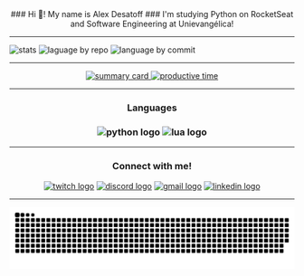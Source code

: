 <center>
  ### Hi 👋! My name is Alex Desatoff
  ### I'm studying Python on RocketSeat and Software Engineering at Unievangélica!
</center>

---

<div align="center>
    <a href="https://github.com/Desatoff">
      <img src="http://github-profile-summary-cards.vercel.app/api/cards/stats?username=Desatoff&theme=algolia" height="150" alt="stats" />
      <img src="http://github-profile-summary-cards.vercel.app/api/cards/repos-per-language?username=Desatoff&theme=algolia" height="150" alt="laguage by repo"/>
      <img src="http://github-profile-summary-cards.vercel.app/api/cards/most-commit-language?username=Desatoff&theme=algolia" height="150" alt="language by commit" />
    </a>
</div>

---

<center>
  <a href="https://github.com/Desatoff">
    <img src="http://github-profile-summary-cards.vercel.app/api/cards/profile-details?username=Desatoff&theme=algolia" height="150" alt="summary card"/>
    <img src= "http://github-profile-summary-cards.vercel.app/api/cards/productive-time?username=Desatoff&theme=algolia&utcOffset=8" height="150" alt="productive time" />
  </a>
</center>

---

  <div align="center">
    <h3>Languages<h3/>
    <img src="https://cdn.jsdelivr.net/gh/devicons/devicon@latest/icons/python/python-original.svg" height="40" alt="python logo"  />
    <img src="https://cdn.jsdelivr.net/gh/devicons/devicon@latest/icons/lua/lua-original.svg" height="40" alt="lua logo" />
  </div>

---

<div align="center">
  <h3>Connect with me!</h3>

  <a href="https://www.twitch.tv/nuclefar" target="_blank"><img src="https://img.shields.io/static/v1?message=Twitch&logo=twitch&label=&color=9146FF&logoColor=white&labelColor=&style=for-the-badge" height="35" alt="twitch logo"  /></a>
  <a href="https://discord.gg/Q22EqJxNXM" target="_blank"><img src="https://img.shields.io/static/v1?message=Discord&logo=discord&label=&color=7289DA&logoColor=white&labelColor=&style=for-the-badge" height="35" alt="discord logo"  /></a>
  <a href="mailto:alexdesatoff2007@gmail.com"><img src="https://img.shields.io/static/v1?message=Gmail&logo=gmail&label=&color=D14836&logoColor=white&labelColor=&style=for-the-badge" height="35" alt="gmail logo"  /></a>
  <a href="https://www.linkedin.com/in/alex-desatoff-56a93934b/" target="_blank"><img src="https://img.shields.io/static/v1?message=LinkedIn&logo=linkedin&label=&color=0077B5&logoColor=white&labelColor=&style=for-the-badge" height="35" alt="linkedin logo"  /></a>

</div>

---

![snake gif](https://github.com/Desatoff/Desatoff/blob/output/github-snake-dark.svg)
